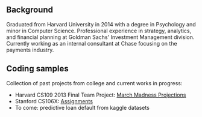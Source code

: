 ## Background

Graduated from Harvard University in 2014 with a degree in Psychology and minor in Computer Science. Professional experience in strategy, analytics, and financial planning at Goldman Sachs' Investment Management division. Currently working as an internal consultant at Chase focusing on the payments industry.

## Coding samples

Collection of past projects from college and current works in progress:

  * Harvard CS109 2013 Final Team Project: [March Madness Projections](/finalproject_Final_v2.html)
  * Stanford CS106X: [Assignments](https://github.com/yanann/StanfordCS_Assignments)
  * To come: predictive loan default from kaggle datasets
